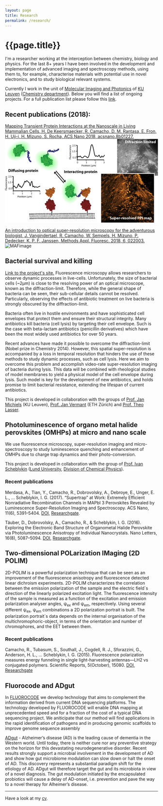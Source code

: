 ```yaml
---
layout: page
title: Research
permalink: /research/
---
```

# **{{page.title}}**

I'm a researcher working at the interception between chemistry, biology and physics. For the last 8+ years I have been involved in the development and implementation of advanced imaging and spectroscopy methods, using them to, for example, characterise materials with potential use in novel electronics, and to study biological relevant systems.

Currently I work in the unit of [Molecular Imaging and Photonics](https://www.chem.kuleuven.be/mip/index.htm) of [KU Leuven](https://www.kuleuven.be/english/) ([Chemistry department](https://chem.kuleuven.be/en)). Below you will find a list of ongoing projects. For a full publication list please follow this [link](https://scholar.google.be/citations?user=QRcaA74AAAAJ&hl=en).

## Recent publications (2018):

[Mapping Transient Protein Interactions at the Nanoscale in Living Mammalian Cells, H. De Keersmaecker, R. Camacho, D. M. Rantasa, E. Fron, H. Uji-i, H. Mizuno, S. Rocha, ACS Nano 2018, acsnano.8b01227.](/ACSnanoSuperResPPI/)
![imageTOC](/assets/images/ACSnano/ACSnanoSusana.jpeg "TOC")

[An introduction to optical super-resolution microscopy for the adventurous biologist, J. Vangindertael, R. Camacho, W. Sempels, H. Mizuno, P. Dedecker, K. P. F. Janssen, Methods Appl. Fluoresc. 2018, 6, 022003.](http://iopscience.iop.org/article/10.1088/2050-6120/aaae0c/meta)
![MAFimage](http://iopscience.iop.org/2050-6120/6/2/022003/downloadHRFigure/figure/mafaaae0cf50)

## Bacterial survival and killing
[Link to the project's site.](/ProjectBacteria2018/)
Fluorescence microscopy allows researchers to observe dynamic processes in live-cells. Unfortunately, the size of bacterial cells (~2μm) is close to the resolving power of an optical microscope, known as the diffraction-limit. Therefore, while the general shape of bacteria can be seen, their sub-cellular details cannot be resolved. Particularly, observing the effects of antibiotic treatment on live bacteria is strongly obscured by the diffraction-limit.

Bacteria often live in hostile environments and have sophisticated cell envelopes that protect them and ensure their structural integrity. Many antibiotics kill bacteria (cell lysis) by targeting their cell envelope. Such is the case with beta-lactam antibiotics (penicillin derivatives) which have been the most widely used antibiotics for over 50 years.

Recent advances have made it possible to overcome the diffraction-limit (Nobel prize in Chemistry 2014). However, this spatial super-resolution is accompanied by a loss in temporal resolution that hinders the use of these methods to study dynamic processes, such as cell lysis. Here we aim to overcome this problem and accomplish video-rate super-resolution imaging of bacteria during lysis. This data will be combined with rheological studies of model membranes to yield a physical model of the cell envelope during lysis. Such model is key for the development of new antibiotics, and holds promise to limit bacterial resistance, extending the lifespan of current antibiotics.

This project is developed in collaboration with the groups of [Prof. Jan Michiels](https://www.biw.kuleuven.be/dtp/cmpg/spi/) (KU Leuven), [Prof. Jan Vermant](http://www.softmat.mat.ethz.ch/) (ETH Zürich) and [Prof. Theo Lasser](https://lob.epfl.ch/).

## Photoluminescence of organo metal halide perovskites (OMHPs) at micro and nano scale

We use fluorescence microscopy, super-resolution imaging and micro-spectroscopy to study luminescence quenching and enhancement of OMHPs due to charge trap dynamics and their photo-conversion.

This project is developed in collaboration with the group of [Prof. Ivan Scheblykin](http://www.chemphys.lu.se/research/groups/scheblykin-group/) ([Lund University](http://www.lunduniversity.lu.se/), [Division of Chemical Physics](http://www.chemphys.lu.se/)).

### Recent publications
Merdasa, A., Tian, Y., Camacho, R., Dobrovolsky, A., Debroye, E., Unger, E. L., … Scheblykin, I. G. (2017). “Supertrap” at Work: Extremely Efficient Nonradiative Recombination Channels in MAPbI 3 Perovskites Revealed by Luminescence Super-Resolution Imaging and Spectroscopy. ACS Nano, 11(6), 5391–5404. [DOI](https://doi.org/10.1021/acsnano.6b07407), [Researchgate](https://www.researchgate.net/publication/316816589_Super-Trap_at_Work_Extremely_Efficient_Non-Radiative_Recombination_Channels_in_MAPbI_3_Perovskites_Revealed_by_Luminescence_Super-Resolution_Imaging_and_Spectroscopy).

Täuber, D., Dobrovolsky, A., Camacho, R., & Scheblykin, I. G. (2016). Exploring the Electronic Band Structure of Organometal Halide Perovskite via Photoluminescence Anisotropy of Individual Nanocrystals. Nano Letters, 16(8), 5087–5094. [DOI](https://doi.org/10.1021/acs.nanolett.6b02012), [Researchgate](https://www.researchgate.net/publication/305690653_Exploring_the_Electronic_Band_Structure_of_Organometal_Halide_Perovskite_via_Photoluminescence_Anisotropy_of_Individual_Nanocrystals).

## Two-dimensional POLarization IMaging (2D POLIM)

2D-POLIM is a powerful polarization technique that
can be seen as an improvement of the fluorescence anisotropy and fluorescence detected linear dichroism experiments. 2D-POLIM characterizes the correlation between the emission polarization of the sample and the electric field´s direction of the linearly polarized excitation light. The fluorescence intensity of the sample is measured as a function of the excitation and emission polarization analyser angles, &psi;<sub>ex</sub> and &psi;<sub>em</sub>, respectively. Using several different &psi;<sub>ex</sub>, &psi;<sub>em</sub> combinations a 2D polarization portrait is built. The polarization portrait´s data depends on the internal organisation of the multichromophoric-object, in terms of the orientation and number of chromophores, and the EET between them.

### Recent publications
Camacho, R., Tubasum, S., Southall, J., Cogdell, R. J., Sforazzini, G., Anderson, H. L., … Scheblykin, I. G. (2015). Fluorescence polarization measures energy funneling in single light-harvesting antennas—LH2 vs conjugated polymers. Scientific Reports, 5(October), 15080. [DOI](https://doi.org/10.1038/srep15080), [Researchgate](https://www.researchgate.net/publication/283277897_Fluorescence_polarization_measures_energy_funneling_in_single_light-harvesting_antennas-LH2_vs_conjugated_polymers)

## Fluorocode and ADgut
In [FLUOROCODE](https://www.kuleuven.be/research/excellence/medical_technologies/hofkens.html) we develop technology that aims to complement the information derived from current DNA sequencing platforms. The technology developed by FLUOROCODE will enable DNA mapping at unprecedented speed and for a fraction of the cost of a typical DNA sequencing project. We aniticipate that our method will find applications in the rapid identification of pathogens and in producing genomic scaffolds to improve genome sequence assembly

[ADgut](http://adgut.eu/) - Alzheimer’s disease (AD) is the leading cause of dementia in the Western world. Until today, there is neither cure nor any preventive strategy on the horizon for this devastating neurodegenerative disorder. Recent results strongly support a microbial involvement in the development of AD and show how gut microbiome modulation can slow down or halt the onset of AD. This discovery represents a substantial paradigm shift for the etiology of AD. ADgut will therefore target the gut and its microbiota in view of a novel diagnosis. The gut modulation initiated by the encapsulated probiotics will cause a delay of AD-onset, i.e. prevention and pave the way to a novel therapy for Alheimer’s disease.
* * *

Have a look at my [cv](/pdfs/cv.pdf).
